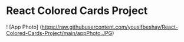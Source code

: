 # React Colored Cards Project
! [App Photo] (https://raw.githubusercontent.com/yousifbeshay/React-Colored-Cards-Project/main/appPhoto.JPG)
